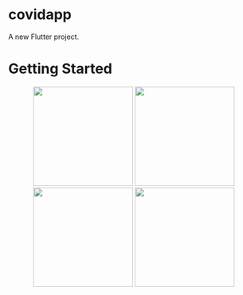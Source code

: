 # covidapp

A new Flutter project.

# Getting Started


<p align="center">
   <img src="https://github.com/user-attachments/assets/4086beec-6b44-4e1e-9d7f-78f4d9a6f426" width="200" />
  <img src="https://github.com/user-attachments/assets/b3d82fd2-46cb-477f-90a4-9cf733ba6550" width="200" />
  <img src="https://github.com/user-attachments/assets/89c8eb2c-d684-453e-a6dd-2e7c5fb01b94" width="200" />
  <img src="https://github.com/user-attachments/assets/4ccfce47-37e3-46e3-bd5c-7792710e4bc5" width="200" />

</p>
